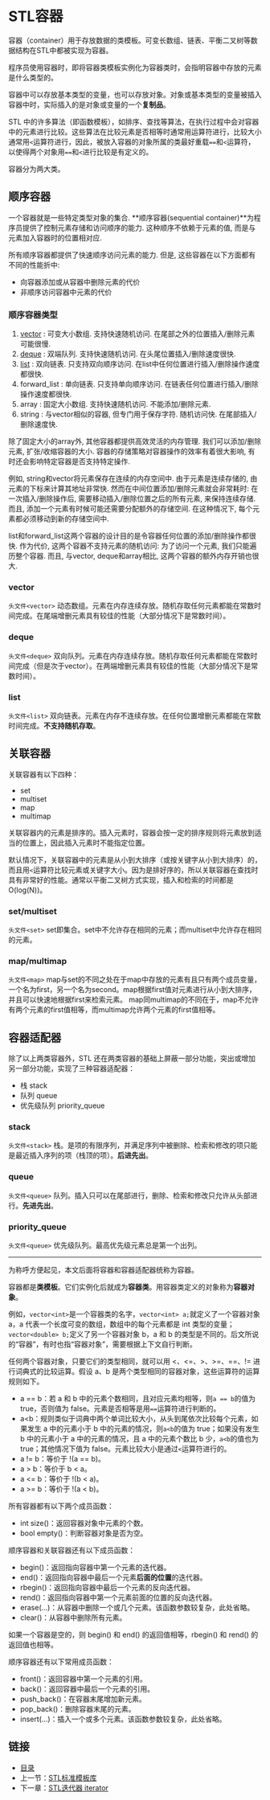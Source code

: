 # STL容器

容器（container）用于存放数据的类模板。可变长数组、链表、平衡二叉树等数据结构在STL中都被实现为容器。

程序员使用容器时，即将容器类模板实例化为容器类时，会指明容器中存放的元素是什么类型的。

容器中可以存放基本类型的变量，也可以存放对象。对象或基本类型的变量被插入容器中时，实际插入的是对象或变量的一个**复制品**。

STL 中的许多算法（即函数模板），如排序、查找等算法，在执行过程中会对容器中的元素进行比较。这些算法在比较元素是否相等时通常用运算符进行，比较大小通常用`<`运算符进行，因此，被放入容器的对象所属的类最好重载`==`和`<`运算符，以使得两个对象用`==`和`<`进行比较是有定义的。

容器分为两大类。

## 顺序容器

一个容器就是一些特定类型对象的集合. **顺序容器(sequential container)**为程序员提供了控制元素存储和访问顺序的能力. 这种顺序不依赖于元素的值, 而是与元素加入容器时的位置相对应.

所有顺序容器都提供了快速顺序访问元素的能力. 但是, 这些容器在以下方面都有不同的性能折中:

+ 向容器添加或从容器中删除元素的代价
+ 非顺序访问容器中元素的代价

### 顺序容器类型

1. [vector](vector.md) : 可变大小数组. 支持快速随机访问. 在尾部之外的位置插入/删除元素可能很慢.
2. [deque](deque.md) : 双端队列. 支持快速随机访问. 在头尾位置插入/删除速度很快.
3. [list](list.md) : 双向链表. 只支持双向顺序访问. 在list中任何位置进行插入/删除操作速度都很快.
4. forward_list : 单向链表. 只支持单向顺序访问. 在链表任何位置进行插入/删除操作速度都很快.
5. array : 固定大小数组. 支持快速随机访问. 不能添加/删除元素.
6. string : 与vector相似的容器, 但专门用于保存字符. 随机访问快. 在尾部插入/删除速度快.

除了固定大小的array外, 其他容器都提供高效灵活的内存管理. 我们可以添加/删除元素, 扩张/收缩容器的大小. 容器的存储策略对容器操作的效率有着很大影响, 有时还会影响特定容器是否支持特定操作.

例如, string和vector将元素保存在连续的内存空间中. 由于元素是连续存储的, 由元素的下标来计算其地址非常快. 然而在中间位置添加/删除元素就会非常耗时: 在一次插入/删除操作后, 需要移动插入/删除位置之后的所有元素, 来保持连续存储. 而且, 添加一个元素有时候可能还需要分配额外的存储空间. 在这种情况下, 每个元素都必须移动到新的存储空间中.

list和forward_list这两个容器的设计目的是令容器任何位置的添加/删除操作都很快. 作为代价, 这两个容器不支持元素的随机访问: 为了访问一个元素, 我们只能遍历整个容器. 而且, 与vector, deque和array相比, 这两个容器的额外内存开销也很大.

### vector

`头文件<vector>`
动态数组。元素在内存连续存放。随机存取任何元素都能在常数时间完成。在尾端增删元素具有较佳的性能（大部分情况下是常数时间）。

### deque

`头文件<deque>`
双向队列。元素在内存连续存放。随机存取任何元素都能在常数时间完成（但是次于vector）。在两端增删元素具有较佳的性能（大部分情况下是常数时间）。

### list

`头文件<list>`
双向链表。元素在内存不连续存放。在任何位置增删元素都能在常数时间完成。**不支持随机存取**。

## 关联容器

关联容器有以下四种：
+ set
+ multiset
+ map
+ multimap

关联容器内的元素是排序的。插入元素时，容器会按一定的排序规则将元素放到适当的位置上，因此插入元素时不能指定位置。

默认情况下，关联容器中的元素是从小到大排序（或按关键字从小到大排序）的，而且用`<`运算符比较元素或关键字大小。因为是排好序的，所以关联容器在查找时具有非常好的性能。通常以平衡二叉树方式实现，插入和检索的时间都是O(log(N))。

### set/multiset

`头文件<set>`
set即集合。set中不允许存在相同的元素；而multiset中允许存在相同的元素。

### map/multimap

`头文件<map>`
map与set的不同之处在于map中存放的元素有且只有两个成员变量，一个名为first，另一个名为second。map根据first值对元素进行从小到大排序，并且可以快速地根据first来检索元素。
map同multimap的不同在于，map不允许有两个元素的first值相等，而multimap允许两个元素的first值相等。

## 容器适配器

除了以上两类容器外，STL 还在两类容器的基础上屏蔽一部分功能，突出或增加另一部分功能，实现了三种容器适配器：
+ 栈 stack
+ 队列 queue
+ 优先级队列 priority_queue

### stack

`头文件<stack>`
栈。是项的有限序列，并满足序列中被删除、检索和修改的项只能是最近插入序列的项（栈顶的项）。**后进先出**。

### queue

`头文件<queue>`
队列。插入只可以在尾部进行，删除、检索和修改只允许从头部进行。**先进先出**。

### priority_queue

`头文件<queue>`
优先级队列。最高优先级元素总是第一个出列。

-------------------------------------------

为称呼方便起见，本文后面将容器和容器适配器统称为容器。

容器都是**类模板**。它们实例化后就成为**容器类**。用容器类定义的对象称为**容器对象**。

例如，`vector<int>`是一个容器类的名字，`vector<int> a;`就定义了一个容器对象 a，a 代表一个长度可变的数组，数组中的每个元素都是 int 类型的变量；`vector<double> b;`定义了另一个容器对象 b，a 和 b 的类型是不同的。后文所说的“容器”，有时也指“容器对象”，需要根据上下文自行判断。

任何两个容器对象，只要它们的类型相同，就可以用 <、<=、>、>=、==、!= 进行词典式的比较运算。假设 a、b 是两个类型相同的容器对象，这些运算符的运算规则如下。

*   a == b：若 a 和 b 中的元素个数相同，且对应元素均相等，则`a == b`的值为 true，否则值为 false。元素是否相等是用`==`运算符进行判断的。
*   a<b：规则类似于词典中两个单词比较大小，从头到尾依次比较每个元素，如果发生 a 中的元素小于 b 中的元素的情况，则`a<b`的值为 true；如果没有发生 b 中的元素小于 a 中的元素的情况，且 a 中的元素个数比 b 少，`a<b`的值也为 true；其他情况下值为 false。元素比较大小是通过`<`运算符进行的。
*   a != b：等价于 !(a == b)。
*   a > b：等价于 b < a。
*   a <= b：等价于 !(b < a)。
*   a >= b：等价于 !(a < b)。

所有容器都有以下两个成员函数：

+  int size()：返回容器对象中元素的个数。
+  bool empty()：判断容器对象是否为空。

顺序容器和关联容器还有以下成员函数：

+  begin()：返回指向容器中第一个元素的迭代器。
+  end()：返回指向容器中最后一个元素**后面的位置**的迭代器。
+  rbegin()：返回指向容器中最后一个元素的反向迭代器。
+  rend()：返回指向容器中第一个元素前面的位置的反向迭代器。
+  erase(...)：从容器中删除一个或几个元素。该函数参数较复杂，此处省略。
+  clear()：从容器中删除所有元素。

如果一个容器是空的，则 begin() 和 end() 的返回值相等，rbegin() 和 rend() 的返回值也相等。

顺序容器还有以下常用成员函数：

+  front()：返回容器中第一个元素的引用。
+  back()：返回容器中最后一个元素的引用。
+  push_back()：在容器末尾增加新元素。
+  pop_back()：删除容器末尾的元素。
+  insert(...)：插入一个或多个元素。该函数参数较复杂，此处省略。

## 链接

- [目录](README.md)
- 上一节：[STL标准模板库](./STL标准模板库.md)
- 下一章：[STL迭代器 iterator](./STL迭代器iterator.md)